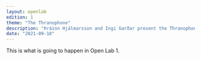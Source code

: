 ```yaml
---
layout: openlab
edition: 1
theme: "The Thranophone"
description: "Þráinn Hjálmarsson and Ingi Garðar present the Thranophone."
date: "2021-09-10"
---
```


This is what is going to happen in Open Lab 1.
